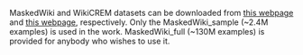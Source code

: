 MaskedWiki and WikiCREM datasets can be downloaded from [this webpage](https://ora.ox.ac.uk/objects/uuid:9b34602b-c982-4b49-b4f4-6555b5a82c3d) and [this webpage](https://ora.ox.ac.uk/objects/uuid:c83e94bb-7584-41a1-aef9-85b0e764d9e3), respectively.
Only the MaskedWiki\_sample (~2.4M examples) is used in the work. MaskedWiki\_full (~130M examples) is provided for anybody who wishes to use it.
